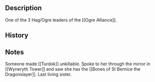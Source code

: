 ## Description
One of the 3 Hag/Ogre leaders of the [[Ogre Alliance]].

## History


## Notes
Someone made [[Turdok]] unkillable.
Spoke to her through the mirror in [[Wyneryth Tower]] and saw she has the [[Bones of St Bernice the Dragonslayer]].
Last living sister.